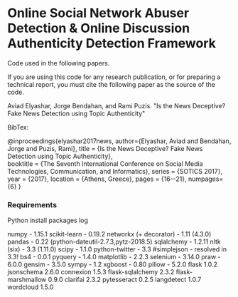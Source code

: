 # Online Social Network Abuser Detection & Online Discussion Authenticity Detection Framework
Code used in the following papers.

If you are using this code for any research publication, or for preparing a technical report, you must cite the following paper as the source of the code.

Aviad Elyashar, Jorge Bendahan, and Rami Puzis. "Is the News Deceptive? Fake News Detection using Topic Authenticity"

BibTex:

@inproceedings{elyashar2017news,
 author={Elyashar, Aviad and Bendahan, Jorge and Puzis, Rami},
 title     = {Is the News Deceptive? Fake News Detection using Topic Authenticity},  
 booktitle = {The Seventh International Conference on Social Media Technologies, Communication, and Informatics},
 series = {SOTICS 2017},
 year = {2017},
 location = {Athens, Greece},
 pages     = {16--21},
 numpages={6}
 }

### Requirements
Python install packages log 

numpy                    - 1.15.1 
scikit-learn             - 0.19.2
networkx (+ decorator)   - 1.11  (4.3.0)
pandas                   - 0.22 (python-dateutil-2.7.3,pytz-2018.5)
sqlalchemy               - 1.2.11
nltk  (six)              - 3.3 (1.11.0)
scipy                    - 1.1.0
python-twitter           - 3.3
#simplejson - resolved in 3.3!
bs4                      - 0.0.1
pyquery                  - 1.4.0
matplotlib               - 2.2.3 
selenium                 - 3.14.0
praw                     - 6.0.0
gensim                   - 3.5.0 
sympy                    - 1.2
xgboost                  - 0.80
pillow         	         - 5.2.0
flask 						1.0.2
jsonschema 					2.6.0
connexion					1.5.3
flask-sqlalchemy 			2.3.2
flask-marshmallow 			0.9.0
clarifai 					2.3.2
pytesseract 				0.2.5
langdetect 					1.0.7
wordcloud 					1.5.0



